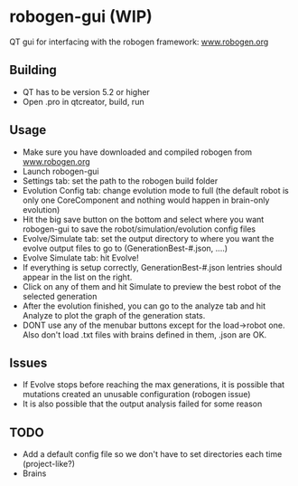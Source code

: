 # robogen-gui (WIP)
QT gui for interfacing with the robogen framework: www.robogen.org

## Building
- QT has to be version 5.2 or higher
- Open .pro in qtcreator, build, run

## Usage
- Make sure you have downloaded and compiled robogen from www.robogen.org
- Launch robogen-gui
- Settings tab: set the path to the robogen build folder
- Evolution Config tab: change evolution mode to full (the default robot is only one CoreComponent and nothing would happen in brain-only evolution)
- Hit the big save button on the bottom and select where you want robogen-gui to save the robot/simulation/evolution config files
- Evolve/Simulate tab: set the output directory to where you want the evolve output files to go to (GenerationBest-#.json, ....)
- Evolve Simulate tab: hit Evolve!
- If everything is setup correctly, GenerationBest-#.json lentries should appear in the list on the right.
- Click on any of them and hit Simulate to preview the best robot of the selected generation
- After the evolution finished, you can go to the analyze tab and hit Analyze to plot the graph of the generation stats.
- DONT use any of the menubar buttons except for the load->robot one. Also don't load .txt files with brains defined in them, .json are OK.

## Issues
- If Evolve stops before reaching the max generations, it is possible that mutations created an unusable configuration (robogen issue)
- It is also possible that the output analysis failed for some reason

## TODO
- Add a default config file so we don't have to set directories each time (project-like?)
- Brains
